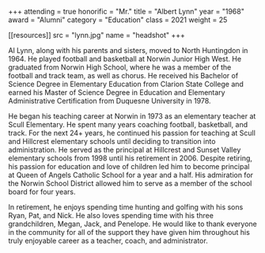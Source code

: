 +++
attending  = true
honorific  = "Mr."
title      = "Albert Lynn"
year       = "1968"
award      = "Alumni"
category   = "Education"
class      = 2021
weight     = 25

[[resources]]
  src  = "lynn.jpg"
  name = "headshot"
+++

Al Lynn, along with his parents and sisters, moved to North Huntingdon in 1964. He played football and basketball at Norwin Junior High West. He graduated from Norwin High School, where he was a member of the football and track team, as well as chorus.
He received his Bachelor of Science Degree in Elementary Education from Clarion State College and earned his Master of Science Degree in Education and Elementary Administrative Certification from Duquesne University in 1978.

He began his teaching career at Norwin in 1973 as an elementary teacher at Scull Elementary. He spent many years coaching football, basketball, and track. For the next 24+ years, he continued his passion for teaching at Scull and Hillcrest elementary schools until deciding to transition into administration. He served as the principal at Hillcrest and Sunset Valley elementary schools from 1998 until his retirement in 2006. Despite retiring, his passion for education and love of children led him to become principal at Queen of Angels Catholic School for a year and a half. His admiration for the Norwin School District allowed him to serve as a member of the school board for four years.

In retirement, he enjoys spending time hunting and golfing with his sons Ryan, Pat, and Nick. He also loves spending time with his three grandchildren, Megan, Jack, and Penelope. He would like to thank everyone in the community for all of the support they have given him throughout his truly enjoyable career as a teacher, coach, and administrator.
